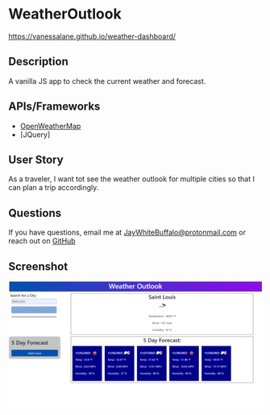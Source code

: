 # WeatherOutlook

https://vanessalane.github.io/weather-dashboard/

## Description
A vanilla JS app to check the current weather and forecast.

## APIs/Frameworks
- [OpenWeatherMap](https://rapidapi.com/community/api/open-weather-map)
- [JQuery]

## User Story
As a traveler, I want tot see the weather outlook for multiple cities so that I can plan a trip accordingly.

## Questions
If you have questions, email me at [JayWhiteBuffalo@protonmail.com](mailto:JayWhiteBuffalo@protonmail.com) or reach out on [GitHub](https://www.github.com/JayWhiteBuffalo)

## Screenshot
![Screenshot of weather app](./assets/images/Screenshot%20(14).png)